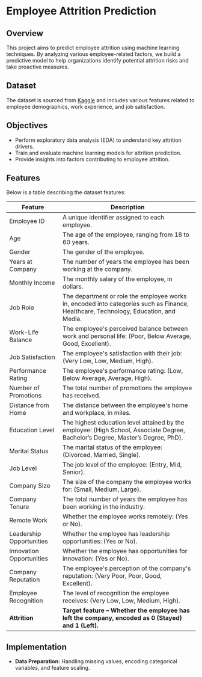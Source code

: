 # Employee Attrition Prediction

## Overview
This project aims to predict employee attrition using machine learning techniques. By analyzing various employee-related factors, we build a predictive model to help organizations identify potential attrition risks and take proactive measures.

## Dataset
The dataset is sourced from [Kaggle](https://www.kaggle.com/datasets/stealthtechnologies/employee-attrition-dataset/data) and includes various features related to employee demographics, work experience, and job satisfaction.

## Objectives
- Perform exploratory data analysis (EDA) to understand key attrition drivers.
- Train and evaluate machine learning models for attrition prediction.
- Provide insights into factors contributing to employee attrition.

## Features
Below is a table describing the dataset features:

| Feature | Description |
|---------|------------|
| Employee ID | A unique identifier assigned to each employee. |
| Age | The age of the employee, ranging from 18 to 60 years. |
| Gender | The gender of the employee. |
| Years at Company | The number of years the employee has been working at the company. |
| Monthly Income | The monthly salary of the employee, in dollars. |
| Job Role | The department or role the employee works in, encoded into categories such as Finance, Healthcare, Technology, Education, and Media. |
| Work-Life Balance | The employee's perceived balance between work and personal life: (Poor, Below Average, Good, Excellent). |
| Job Satisfaction | The employee's satisfaction with their job: (Very Low, Low, Medium, High). |
| Performance Rating | The employee's performance rating: (Low, Below Average, Average, High). |
| Number of Promotions | The total number of promotions the employee has received. |
| Distance from Home | The distance between the employee's home and workplace, in miles. |
| Education Level | The highest education level attained by the employee: (High School, Associate Degree, Bachelor’s Degree, Master’s Degree, PhD). |
| Marital Status | The marital status of the employee: (Divorced, Married, Single). |
| Job Level | The job level of the employee: (Entry, Mid, Senior). |
| Company Size | The size of the company the employee works for: (Small, Medium, Large). |
| Company Tenure | The total number of years the employee has been working in the industry. |
| Remote Work | Whether the employee works remotely: (Yes or No). |
| Leadership Opportunities | Whether the employee has leadership opportunities: (Yes or No). |
| Innovation Opportunities | Whether the employee has opportunities for innovation: (Yes or No). |
| Company Reputation | The employee's perception of the company's reputation: (Very Poor, Poor, Good, Excellent). |
| Employee Recognition | The level of recognition the employee receives: (Very Low, Low, Medium, High). |
| **Attrition** | **Target feature – Whether the employee has left the company, encoded as 0 (Stayed) and 1 (Left).** |

## Implementation
- **Data Preparation:** Handling missing values, encoding categorical variables, and feature scaling.

